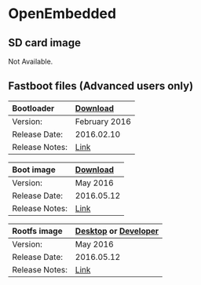 # OpenEmbedded

## SD card image

Not Available.

## Fastboot files (Advanced users only)

|   Bootloader    |    [Download](http://builds.96boards.org/releases/dragonboard410c/linaro/rescue/latest/dragonboard410c_bootloader_emmc_linux-*.zip)    |
|:------------------|:-----------------------|
|Version:           |February 2016           |
|Release Date:      |2016.02.10              | 
|Release Notes:     |[Link](http://builds.96boards.org/releases/dragonboard410c/linaro/rescue/latest/)      |

|   Boot image    |    [Download](http://builds.96boards.org/snapshots/reference-platform/openembedded/dragonboard-410c/latest/boot-*.img)    |
|:------------------|:-----------------------|
|Version:           |May 2016           |
|Release Date:      |2016.05.12              | 
|Release Notes:     |[Link](http://builds.96boards.org/snapshots/reference-platform/openembedded/dragonboard-410c/latest/)      |

|   Rootfs image    |    [Desktop](http://builds.96boards.org/snapshots/reference-platform/openembedded/dragonboard-410c/latest/rpb-desktop-image-dragonboard-410c-*.rootfs.ext4.gz) or [Developer](http://builds.96boards.org/snapshots/reference-platform/openembedded/dragonboard-410c/latest/rpb-console-image-dragonboard-410c-*.rootfs.ext4.gz)   |
|:------------------|:----------------------------------|
|Version:           |May 2016                      |
|Release Date:      |2016.05.12                         | 
|Release Notes:     |[Link](http://builds.96boards.org/snapshots/reference-platform/openembedded/dragonboard-410c/latest/)      |
